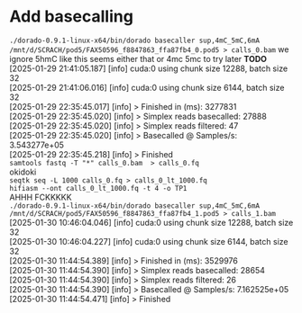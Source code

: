 # Add basecalling
`./dorado-0.9.1-linux-x64/bin/dorado basecaller sup,4mC_5mC,6mA /mnt/d/SCRACH/pod5/FAX50596_f8847863_ffa87fb4_0.pod5 > calls_0.bam` 
we ignore 5hmC like this seems either that or 4mc 5mc to try later **TODO** 
[2025-01-29 21:41:05.187] [info] cuda:0 using chunk size 12288, batch size 32  
[2025-01-29 21:41:06.016] [info] cuda:0 using chunk size 6144, batch size 32  
[2025-01-29 22:35:45.017] [info] > Finished in (ms): 3277831  
[2025-01-29 22:35:45.020] [info] > Simplex reads basecalled: 27888  
[2025-01-29 22:35:45.020] [info] > Simplex reads filtered: 47  
[2025-01-29 22:35:45.020] [info] > Basecalled @ Samples/s: 3.543277e+05  
[2025-01-29 22:35:45.218] [info] > Finished  
`samtools fastq -T "*" calls_0.bam  > calls_0.fq`  
okidoki  
`seqtk seq -L 1000 calls_0.fq > calls_0_lt_1000.fq`  
`hifiasm --ont calls_0_lt_1000.fq -t 4 -o TP1`  
AHHH FCKKKKK  
 `./dorado-0.9.1-linux-x64/bin/dorado basecaller sup,4mC_5mC,6mA /mnt/d/SCRACH/pod5/FAX50596_f8847863_ffa87fb4_1.pod5 > calls_1.bam` 
 [2025-01-30 10:46:04.046] [info] cuda:0 using chunk size 12288, batch size 32  
[2025-01-30 10:46:04.227] [info] cuda:0 using chunk size 6144, batch size 32  
[2025-01-30 11:44:54.389] [info] > Finished in (ms): 3529976  
[2025-01-30 11:44:54.390] [info] > Simplex reads basecalled: 28654  
[2025-01-30 11:44:54.390] [info] > Simplex reads filtered: 26  
[2025-01-30 11:44:54.390] [info] > Basecalled @ Samples/s: 7.162525e+05  
[2025-01-30 11:44:54.471] [info] > Finished  






 
